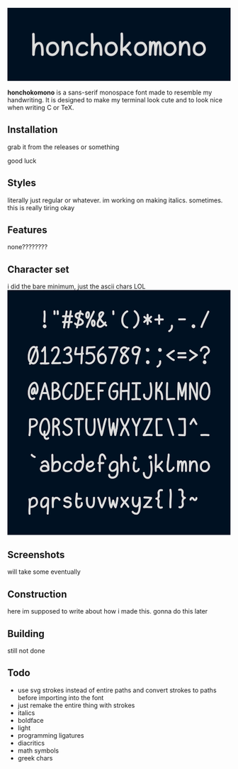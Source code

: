 <p align="center"> <img src="images/big.svg" title="big title"> </p>

**honchokomono** is a sans-serif monospace font made to resemble my handwriting.
It is designed to make my terminal look cute and to look nice when writing C or
TeX.

## Installation

grab it from the releases or something

good luck

## Styles

literally just regular or whatever. im working on making italics. sometimes.
this is really tiring okay

## Features

none????????

## Character set

i did the bare minimum, just the ascii chars LOL
<img src="images/ascii.svg" title="ascii chars">

## Screenshots

will take some eventually

## Construction

here im supposed to write about how i made this. gonna do this later

## Building

still not done

## Todo

 - use svg strokes instead of entire paths and convert strokes to paths before importing into the font
 - just remake the entire thing with strokes
 - italics
 - boldface
 - light
 - programming ligatures
 - diacritics
 - math symbols
 - greek chars
